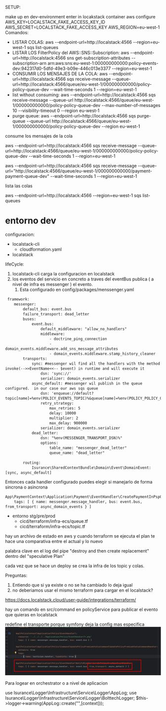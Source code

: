 SETUP:

make up en dev-environment
enter in locakstack container
aws configure
    AWS_KEY=LOCALSTACK_FAKE_ACCESS_KEY_ID
    AWS_SECRET=LOCALSTACK_FAKE_ACCESS_KEY
    AWS_REGION=eu-west-1
Comandos:

* LISTAR COLAS:  aws --endpoint-url=http://localstack:4566 --region=eu-west-1 sqs list-queues
* LISTAR LOS FilterPolicy del AWS::SNS::Subscription: aws --endpoint-url=http://localstack:4566 sns get-subscription-attributes --subscription-arn arn:aws:sns:eu-west-1:000000000000:policy-events-dev:942317d0-5dfd-49e3-b09e-446c013e3377 --region=eu-west-1
* CONSUMIR LOS MENSAJES DE LA COLA: aws --endpoint-url=http://localstack:4566 sqs receive-message --queue-url=http://localstack:4566/queue/eu-west-1/000000000000/policy-policy-queue-dev --wait-time-seconds 1 --region=eu-west-1
* list without consuming: aws --endpoint-url=http://localstack:4566 sqs receive-message --queue-url http://localstack:4566/queue/eu-west-1/000000000000/policy-policy-queue-dev --max-number-of-messages 10 --visibility-timeout 0 --region eu-west-1
* purge queue: aws --endpoint-url=http://localstack:4566 sqs purge-queue --queue-url http://localstack:4566/queue/eu-west-1/000000000000/policy-policy-queue-dev --region eu-west-1


consume los mensajes de la cola

 aws --endpoint-url=http://localstack:4566 sqs receive-message --queue-url=http://localstack:4566/queue/eu-west-1/000000000000/policy-policy-queue-dev --wait-time-seconds 1 --region=eu-west-1

 aws --endpoint-url=http://localstack:4566 sqs receive-message --queue-url="http://localstack:4566/queue/eu-west-1/000000000000/payment-payment-queue-dev" --wait-time-seconds 1 --region=eu-west-1


lista las colas 

aws --endpoint-url=http://localstack:4566 --region=eu-west-1 sqs list-queues


# entorno dev
 
configuracion:

* localstack-cli
    * cloudformation.yaml
* localstack

lifeCycle:

1. localstack-cli carga la configuracion en localstack
1. los eventos del servicio en concreto a traves del eventBus publica ( a nivel de infra es messenger ) el evento.
    1. Esta configurado en config/packages/menssenger.yaml

```
 framework:
    messenger:
        default_bus: event.bus
        failure_transport: dead_letter
        buses:
            event.bus:
                default_middleware: "allow_no_handlers"
                middleware:
                    - doctrine_ping_connection
                    - domain_events.middleware.add_sns_message_attributes
                    - domain_events.middleware.stamp_history_cleaner
        transports:
            sync: #messenger wil find all the handlers with the method invoke(-->>EventName<<-- $event) in runtime and will execute it
                dsn: 'sync://'
                serializer: domain_events.serializer
            async_default: #messenger wil publish in the queue configured.  in our case our aws sqs queue
                dsn: 'enqueue://default?topic[name]=%env(POLICY_EVENTS_TOPIC)%&queue[name]=%env(POLICY_POLICY_QUEUE)%&receiveTimeout=3'
                retry_strategy:
                    max_retries: 5
                    delay: 10000
                    multiplier: 2
                    max_delay: 900000
                serializer: domain_events.serializer
            dead_letter:
                dsn: "%env(MESSENGER_TRANSPORT_DSN)%"
                options:
                    table_name: "messenger_dead_letter"
                    queue_name: "dead_letter"

        routing:
            Isurance\SharedContextBundle\Domain\Event\DomainEvent: [sync, async_default]
```

Entonces cada handler configurado puedes elegir si manejarlo de forma sincrona o asincrona

```
App\PaymentContext\Application\Payment\EventHandler\CreatePaymentInPspOnPaymentCreated:
    tags: [ { name: messenger.message_handler, bus: event.bus, from_transport: async_domain_events } ]

```


* entorno stg/pre/prod
    * cicd/terraform/infra-ecs/queue.tf
    * cicd/terraform/infra-ecs/topic.tf

hay un archivo de estado en aws y cuando terraform se ejecuta el plan te hace una comparativa entre el actual y lo nuevo

palabra clave en el log del pipe "destroy and then create replacement" dentro del "speculative Plan"

cada vez que se hace un deploy se crea la infra de los topic y colas.

Preguntas:

1. Entiendo que si ya existe o no se ha cambiado lo deja igual
1. no deberiamos usar el mismo terraform para cargar en el localstack?


https://docs.localstack.cloud/user-guide/integrations/terraform/



hay un comando en src/command en policyService para publicar el evento que quieras en localstack

redefine el transporte porque symfony deja la config mas especifica
![alt text](image.png)



Para logear en orchestrator o a nivel de aplicacion

use Isurance\Logger\Infrastructure\Service\Logger\AppLog;
use Isurance\Logger\Infrastructure\Service\Logger\BolttechLogger;
$this->logger->warning(AppLog::create("",[context]));